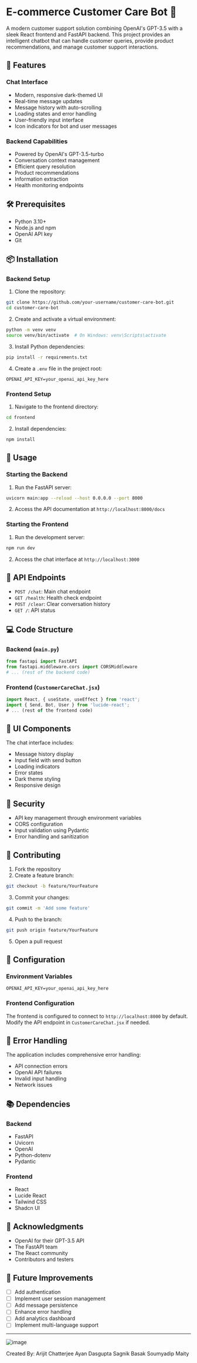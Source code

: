 # E-commerce Customer Care Bot 🤖

A modern customer support solution combining OpenAI's GPT-3.5 with a sleek React frontend and FastAPI backend. This project provides an intelligent chatbot that can handle customer queries, provide product recommendations, and manage customer support interactions.

## 🌟 Features

### Chat Interface
- Modern, responsive dark-themed UI
- Real-time message updates
- Message history with auto-scrolling
- Loading states and error handling
- User-friendly input interface
- Icon indicators for bot and user messages

### Backend Capabilities
- Powered by OpenAI's GPT-3.5-turbo
- Conversation context management
- Efficient query resolution
- Product recommendations
- Information extraction
- Health monitoring endpoints

## 🛠 Prerequisites

- Python 3.10+
- Node.js and npm
- OpenAI API key
- Git

## 📦 Installation

### Backend Setup

1. Clone the repository:
```bash
git clone https://github.com/your-username/customer-care-bot.git
cd customer-care-bot
```

2. Create and activate a virtual environment:
```bash
python -m venv venv
source venv/bin/activate  # On Windows: venv\Scripts\activate
```

3. Install Python dependencies:
```bash
pip install -r requirements.txt
```

4. Create a `.env` file in the project root:
```env
OPENAI_API_KEY=your_openai_api_key_here
```

### Frontend Setup

1. Navigate to the frontend directory:
```bash
cd frontend
```

2. Install dependencies:
```bash
npm install
```

## 🚀 Usage

### Starting the Backend

1. Run the FastAPI server:
```bash
uvicorn main:app --reload --host 0.0.0.0 --port 8000
```

2. Access the API documentation at `http://localhost:8000/docs`

### Starting the Frontend

1. Run the development server:
```bash
npm run dev
```

2. Access the chat interface at `http://localhost:3000`

## 🔧 API Endpoints

- `POST /chat`: Main chat endpoint
- `GET /health`: Health check endpoint
- `POST /clear`: Clear conversation history
- `GET /`: API status

## 💻 Code Structure

### Backend (`main.py`)
```python
from fastapi import FastAPI
from fastapi.middleware.cors import CORSMiddleware
# ... (rest of the backend code)
```

### Frontend (`CustomerCareChat.jsx`)
```jsx
import React, { useState, useEffect } from 'react';
import { Send, Bot, User } from 'lucide-react';
# ... (rest of the frontend code)
```

## 🎨 UI Components

The chat interface includes:
- Message history display
- Input field with send button
- Loading indicators
- Error states
- Dark theme styling
- Responsive design

## 🔐 Security

- API key management through environment variables
- CORS configuration
- Input validation using Pydantic
- Error handling and sanitization

## 🤝 Contributing

1. Fork the repository
2. Create a feature branch:
```bash
git checkout -b feature/YourFeature
```
3. Commit your changes:
```bash
git commit -m 'Add some feature'
```
4. Push to the branch:
```bash
git push origin feature/YourFeature
```
5. Open a pull request

## 📝 Configuration

### Environment Variables

```env
OPENAI_API_KEY=your_openai_api_key_here
```

### Frontend Configuration

The frontend is configured to connect to `http://localhost:8000` by default. Modify the API endpoint in `CustomerCareChat.jsx` if needed.

## 🚧 Error Handling

The application includes comprehensive error handling:
- API connection errors
- OpenAI API failures
- Invalid input handling
- Network issues

## 📚 Dependencies

### Backend
- FastAPI
- Uvicorn
- OpenAI
- Python-dotenv
- Pydantic

### Frontend
- React
- Lucide React
- Tailwind CSS
- Shadcn UI

## 🙏 Acknowledgments

- OpenAI for their GPT-3.5 API
- The FastAPI team
- The React community
- Contributors and testers

## 🔮 Future Improvements

- [ ] Add authentication
- [ ] Implement user session management
- [ ] Add message persistence
- [ ] Enhance error handling
- [ ] Add analytics dashboard
- [ ] Implement multi-language support

---
![image](https://github.com/user-attachments/assets/2c9b75e0-bfe6-414d-94ca-8aba93af06b3)

Created By:
Arijit Chatterjee
Ayan Dasgupta
Sagnik Basak
Soumyadip Maity

